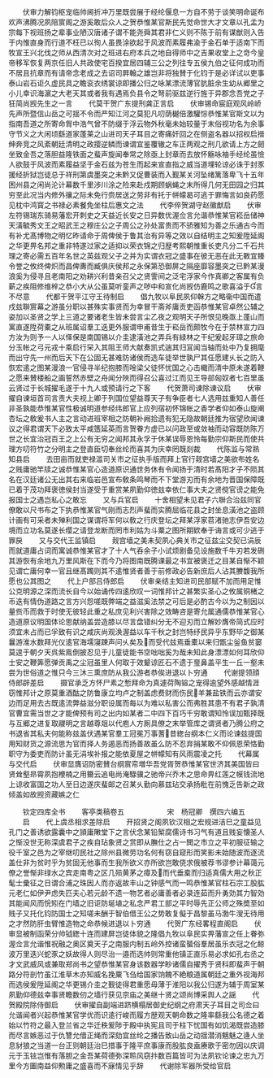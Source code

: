 <!-- { "loadSidebar": true } -->
　　伏审力解钧枢宠临帅阃折冲万里既尝展于经纶偃息一方自不劳于谈笑明命诞布欢声沸腾况夙陪賔阁之游奚敢后众人之贺恭惟某官斯民先觉命世大才文章以孔孟为宗每下视班扬之辈事业陋汉唐诸子谓不能尧舜其君非仁义则不陈于前有谋猷则入告于内惟直身而行道不枉已以徇人虽畏涂欲起于风波而素履弗渝于金石单于适南下而牧宣王兴北伐之师从西清次对之班进右府本兵之地自得师中之吉果收堂上之竒今皇帝移军恢复两京任旧人共政使宅百揆宜居四辅三公之列往专五侯九伯之征何成功而不居且抗章而有请帝念老成之去诏司屛翰之雄岂非将独賛于化钧于是必详试以吏事泰山岩石讵久虚民具之瞻衮衣绣裳谅即播公归之咏某漂流薄官肮脏余生幼从郷里之小儿幸识海濵之大老天其或者我有遇焉负县令之弩前驱兹逆行旌于异郡念吾党之子狂简尚觊先生之一言
　　代莫干贺广东提刑龚正言启
　　伏审锡命宸庭观风岭峤先声所暨信山岳之可揺不令而严知江河之莫犯凡叨荫樾倍激驩悰恭惟某官斯文以为指南吾道之所寄命胷中浩气曾不防缀于浮云物外秋毫未始较量于末俗视功名为余事守节义之大闲顷繇道家蓬莱之山进司天子耳目之寄痛奸回之在侧盗名器以招权启搢绅奔竞之风紊朝廷清明之政撄逆鳞而谏谓宜鉴覆辙之车正两观之刑几欲请上方之劒坐致金吾之落胆益隆铁面之蜚声旋闻奉常之除亟上封章而去放怀觞咏袖手经纶虽憸人欲鼓于风波而素履益坚于金石兹为苍生而起来宣直指之威当道埋轮谅必诛于封豕援经折狱岂徒总于祥刑第虞墨突之未黔又促曹装而入觐某关河坠绪篱落卑飞十五年困州县之闲尚沦计幕数千里渉川涂之险来赴戍期顾蜗蝇之末所得几何无田园之归其穷至此况当内修外攘之际未免行赍居送之劳非有托于帡幪曷可逃于罪悔言如良药愿见枕中鸿寳之书禄必素餐免坐柱后惠文之法
　　代李倅贺湖守赵徽猷启
　　伏审左符锡瑞东骑易藩宏开刺史之天益近长安之日异数优渥佥言允谐恭惟某官崧岳储神天潢毓秀文王之昭武王之穆庄公之子周公之孙处富贵而不骄雅知为善之乐通古今而有补尤髙博物之明忆昨请命于周俾侯于鲁其治有异等之效以自结明主之知爰陞延阁之华更畀名邦之重非特遂过家之适抑以荣衣锦之归歴考熙朝惟重长吏凡分二千石共理之寄必需五百年名世之英兹观父子之并为实谓衣冠之盛事在彼无恶在此无斁宜臻令誉之攸终俾炽而昌俾夀而臧俱庆侯邦之永保第恐御屏之隔座靡容墨突之已黔某漫浪奚为侵寻且老南阳之劝耕兴利昔亲召父之贤霅间之泛宅浮家今作真卿之客属有负薪之疾阻修维梓之恭小大从公虽莫听銮声之哕中和宣化尚觊仿鹿鸣之歌喜溢于言不尽意
　　代都干贺平江守王待制启
　　倡九牧以阜民夙仰榦方之略衞中国而遣戍兹聨賔幕之游虽分职以甚殊实事贤而为幸冒干斋斧庸贡吏函恭惟某官卓然公辅之姿加以圣贤之学上三道之要诸老生皆未尝言尘乙夜之观明天子所恨见晚亟上蓬山而寓直遂陞荷橐之从班属诏羣工迭更外服谓申甫昔生于崧岳而颇牧今在于禁林宣力四方汝为则予一人以怿保是南国锡以介圭逮潢池之弄兵有緑林之干纪爰起牙璋之旅命分玉帐之弓元戎十乘启行罙入其阻王师大献奏凯式遄其归冝闻当轴而处中乃复拥麾而出守先一州而后天下在公固无甚难防诸侯而选车徒举世孰尸其任愿建乆长之防入恢宏逺之图某漫浪一官侵寻半纪抱膝而唫梁父徒怀忧国之心击檝而清中原未遂着鞭之愿来賛楼船之画誓然赤壁之舟闻分陜而得召公喜过江而见王导郤匈奴者七百里虽云贤过于长城擢毛遂于十九人或预请行之下客
　　代贺萧司谏除谏议启
　　伏审擢自谏垣首司言责大夫视上卿于列国位望益尊天子有争臣者七人选用兹重知人善任非圣孰能恭惟某官性极诚明道参经纬郎官上应列宿初怀锦帐之香学者仰如泰山旋阐杏坛之敎爰书人主之言动进班宰相之防朝补阙拾遗有犯无隐故朝廷推为宿望欣闻谏议之得君谓天下必致太平咸簉延英而言贺眷方虚已以问政至或敛袖而动容既防陈万世之长宜治冠百王之上公有无穷之闻邦其永孚于休某误辱恩怜每勤宗仰斯民而使共理方叨符竹之分明主之登直臣切奉丝纶而喜其为庆幸罔既剡裁
　　代陈监与常熟知县启
　　去田亩而就吏禄滥司关市之征执手版而拜上官行觌宫墙之美欲布姓名之贱庸驰竿牍之诚恭惟某官心造道原识通世务休有令闻扬于清时若髙阳才子不陨其名在汉廷诸公无出其右来临岩邑宣布敎条鸣琴而不下堂游刃而有余地为晋国保障既已着于茂功拜褒徳侯封当遂受于重赏某夙勤仰徳兹幸依仁事大夫之贤傥官谤之能免报国士之遇岂私心之敢忘
　　又与兵官启
　　十舍相望未见君子六聨合治兹同官僚敢以尺书布之下执恭惟某官气刚而志烈声蜚而实腾屈临花县之封坐息潢池之盗顾计画有可采者未殚利国之谋谓将军何以敎之行庆登坛之拜某浮家苕渚驰志伊吾安边境而立功名莫遂长缨之请登龙断而罔市利姑为斗粟之图所期欵奉于诲言或可少逃于罪戾
　　又与交代王监镇启
　　觌宫墙之美未契夙心典关市之征兹尘交契已涓辰而就道庸占词而寓诚恭惟某官才了十人气呑余子小试烦剧备见设施数千牛刃若发硎其游恢有余地九万里风斯在下而今乃将图南既腾课最之书宜被褒迁之目某自惭不颖见谓亡庸何幸一官且继髙躅则其不逺惟贤者善于前修政必告新庶后人沾其賸馥我所愿也公其图之
　　代上户部吕侍郎启
　　伏审亲结主知进司民部赋不加而用足惟公克明源之深而流长自今以始诵传四逺欣叹一词惟邦计之甚繁实圣心之攸属铜楮之币迭有情伪道路之言方兴怨嗟既弊端之益滋奚法禁之可后是必酌古今以为之制因以量赀币而救于时使无彼轻此重之私庶见利兴害除之效畴咨是寄允属通儒恭惟某官心造道原议明国体论思献纳盖尝造膝以尽言盘错纠分无不迎刃而立解妙膺帝简式应时须宜未占而已孚致有识之咸庆尚观涣渥益以车千秋之封岂特纾民异乎东野毕之御某曩游淮水数拜光仪逺官海壖寖踈声问乆矣及而受代兹焉垂橐以来归甑尘釡鱼贫窭莫遑于朝夕天呉紫鳯倒披忍见于儿童徒能书空咄咄奚为哉未知此身漂漂如何耳欣仰士安之鞭筭愿弹贡禹之尘冠虽里人何取于效颦谅匠石不遗于琧鼻盖平生一丘一壑未尝为世俗道之惟只今三沐三熏庶防从我公游者恭俟进退以卜穷通
　　代谢提领顔侍郎辟差启
　　摄官承乏方怀尸素之慙拜命为真遽荷陶镕之宠得逾望外感越情涯窃惟邦计之原莫重酒酤之防鲁康立均卢之制盖虑费财而伤民羊兼盐铁而云亦谓安边而足用去古既逺流弊益滋分职设属而每以为难以私害公而弗胜其患不有君子孰清官曹宜需当世之才能俾预有司之出内如某者二中四下百巧千穷敢谓知怜误加甄择既与互郷之进复取鬷明之言越尊爼以代庖人方厠具僚之末举管库之谓贤者乃腾公府之书退省其私夫何能称兹盖伏遇某官羣工冠冕万事蓍昔緫台纲本仁义而论谏兹提国用知财货之源流思为官而择人务遏恶而扬善故虽么防不忍弃捐某敢不仰佩恩荣恪勤职守为委吏而防计虽无涓埃补报之能依夏屋之帡幪知有风雨震凌之托
　　代幕属与交代启
　　伏审显膺诏防密賛台纲賔帟増华吾党胥贺恭惟某官世济其美国皆曰贤耸壑昻霄夙抱楩楠之用籋云追电尚淹騄骥之驰帝兴乔木之思命畀红莲之幙钱流地上谅收富国之功人至日边遂庆蜚邮之召某乆勤向慕兹玷交承扬粃在前愧乏告新之政倾盖如故觊资藏嫉之仁




　　钦定四库全书
　　客亭类稿卷五　　　　　　宋　杨冠卿　撰四六编五
　　启
　　代上虞丞相求差除启
　　开招贤之阁夙钦汉相之宏规进洁巳之童益见孔门之善诱欲露囊中之頴庸敶堂下之言伏念某铅椠腐儒诗书习气有道且贱妄懐圣人之惭没世无称深虞君子之疾自玷象贤之赏即从膴仕之占一閧之市立之平初服征输之役千室之邑为之宰继叨民社之除州县微劳功名何有窃自窥形而笑影未始随波而逐流盖仕非为贫时乎为贫固无他事而生我所欲义亦所欲岂敢侥求俄被荐书谬参计幕蔼元僚之誉惭非绿水之宾走南粤之区几殒黄茅之瘴及而代垂槖而归适真儒大用之秋正髦士彚征之日谓合浦之珠因人而亦返故丰山之钟感气而一鸣恭惟某官柱石宗工股肱元老仁如伊尹虑失匹夫心若元龄不遗一物艺者必庸善者必录连茹而升勇効其力智効其能闻风而恱矧在门墙之旧讵防埏埴之私念严君工部之平时辱先正公师之殊奬至如贱子又托化钧防国士之知嗟未酬于智伯借王公之势敢复儗于昌黎虽马渤牛溲无待用之才然防肝虫臂惟造物之命恭候进退以卜穷通
　　代贺广东经畧程直阁启
　　伏审显被制函荣分帅钺緫十连而建屏岂徒体貌之隆倡九牧以阜民实畀藩宣之任上眷弥渥佥言允谐惟祝融之奥区奠天子之南服内制五岭外控诸蛮蜑俗羣居虽乐衣冠之化鲸波万里迭兴蛇豕之妖故得人则尽治一邉而选帅则常重他镇正直乐易必求如孔右丞之才文武威风或兼取郑尚书之望恭惟某官身该数器学眇诸儒自擢秀于贤科即蜚声于朝路分符剖竹虽江淮草木亦知威名挽粟飞刍给国家饷餽不絶粮道属朝廷之重外视海邦而选侯爰陞延阁之华更锡介圭之觐徒得君重愿毋薄于淮阳以我公归遂为辅于周室某夙勤仰德兹幸事贤瞻数仞之墙行获见宗庙之美继十贤之颂尚博采舆人之謡
　　代贺殿院除侍御启
　　伏审擢自副端进跻横榻居御史纪纲之府肃天子耳目之司佥曰允谐闻者兴起恭惟某官学优而识逺行峻而履方歴观天朝命数之隆率繇我公名德之着始以竹符之最入登兰省之华迁秩爰陟于殿中执宪且司于柱下忧国有如饥渴既尝造膝而尽言嫉恶过于仇讐允借正绳而深劾宜丝纶之播告致山岳之动揺潜消魑魅之逄人坐息豺狼之当道一台正则朝廷治巳措事于隆平庶事康而股肱良盍赓歌于密勿因以庆调元于玉铉岂惟有落胆之金吾某荷德弥深聆风窃抃数百篇皆可为法夙钦论谏之忠九万里今方圗南益仰勲庸之盛喜而不寐情见乎辞
　　代谢除军器所受给官启
